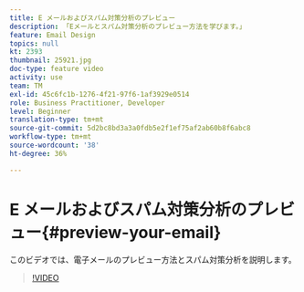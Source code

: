 ```yaml
---
title: E メールおよびスパム対策分析のプレビュー
description: 「Eメールとスパム対策分析のプレビュー方法を学びます。」
feature: Email Design
topics: null
kt: 2393
thumbnail: 25921.jpg
doc-type: feature video
activity: use
team: TM
exl-id: 45c6fc1b-1276-4f21-97f6-1af3929e0514
role: Business Practitioner, Developer
level: Beginner
translation-type: tm+mt
source-git-commit: 5d2bc8bd3a3a0fdb5e2f1ef75af2ab60b8f6abc8
workflow-type: tm+mt
source-wordcount: '38'
ht-degree: 36%

---
```


# E メールおよびスパム対策分析のプレビュー{#preview-your-email}

このビデオでは、電子メールのプレビュー方法とスパム対策分析を説明します。

>[!VIDEO](https://video.tv.adobe.com/v/25921?quality=12)
